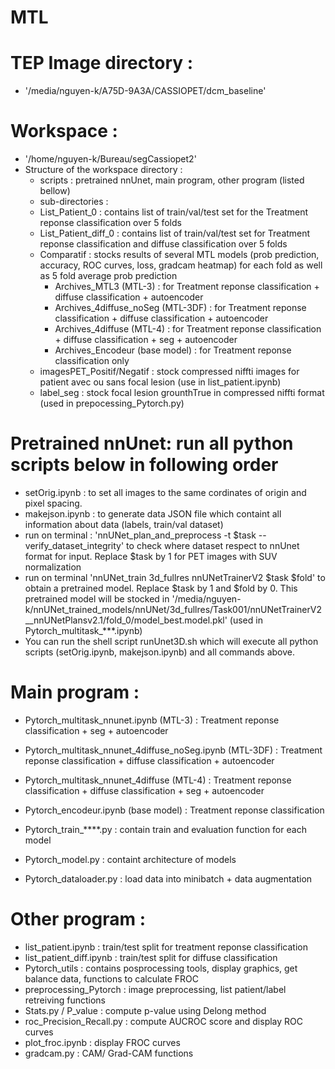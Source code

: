 # MTL
# TEP Image directory : 
- '/media/nguyen-k/A75D-9A3A/CASSIOPET/dcm_baseline'

# Workspace : 
- '/home/nguyen-k/Bureau/segCassiopet2'
- Structure of the workspace directory : 
  * scripts : pretrained nnUnet, main program, other program (listed bellow)
  * sub-directories : 
   - List_Patient_0 : contains list of train/val/test set for the Treatment reponse classification over 5 folds
   - List_Patient_diff_0 : contains list of train/val/test set for Treatment reponse classification and diffuse classification over 5 folds
   - Comparatif : stocks results of several MTL models (prob prediction, accuracy, ROC curves, loss, gradcam heatmap) for each fold as well as 5 fold average prob prediction 
      * Archives_MTL3 (MTL-3) : for Treatment reponse classification + diffuse classification + autoencoder
      * Archives_4diffuse_noSeg (MTL-3DF) : for Treatment reponse classification + diffuse classification + autoencoder
      * Archives_4diffuse (MTL-4) : for Treatment reponse classification + diffuse classification + seg + autoencoder
      * Archives_Encodeur (base model) : for Treatment reponse classification only  
   - imagesPET_Positif/Negatif : stock compressed niffti images for patient avec ou sans focal lesion (use in list_patient.ipynb)
   - label_seg : stock focal lesion grounthTrue in compressed niffti format (used in prepocessing_Pytorch.py)

# Pretrained nnUnet: run all python scripts below in following order
- setOrig.ipynb : to set all images to the same cordinates of origin and pixel spacing.
- makejson.ipynb : to generate data JSON file which containt all information about data (labels, train/val dataset)
- run on terminal : 'nnUNet_plan_and_preprocess -t $task --verify_dataset_integrity' to check where dataset respect to nnUnet format for input.
  Replace $task by 1 for PET images with SUV normalization
- run on terminal 'nnUNet_train 3d_fullres nnUNetTrainerV2 $task $fold' to obtain a pretrained model. Replace $task by 1 and $fold by 0. This pretrained model will be stocked in '/media/nguyen-k/nnUNet_trained_models/nnUNet/3d_fullres/Task001/nnUNetTrainerV2__nnUNetPlansv2.1/fold_0/model_best.model.pkl' (used in Pytorch_multitask_***.ipynb)
- You can run the shell script runUnet3D.sh which will execute all python scripts (setOrig.ipynb, makejson.ipynb) and all commands above.

# Main program : 
- Pytorch_multitask_nnunet.ipynb (MTL-3) : Treatment reponse classification + seg + autoencoder
- Pytorch_multitask_nnunet_4diffuse_noSeg.ipynb (MTL-3DF) : Treatment reponse classification + diffuse classification + autoencoder
- Pytorch_multitask_nnunet_4diffuse (MTL-4) :  Treatment reponse classification + diffuse classification + seg + autoencoder
- Pytorch_encodeur.ipynb (base model) : Treatment reponse classification

- Pytorch_train_****.py : contain train and evaluation function for each model
- Pytorch_model.py : containt architecture of models
- Pytorch_dataloader.py : load data into minibatch + data augmentation

# Other program : 
- list_patient.ipynb : train/test split for treatment reponse classification
- list_patient_diff.ipynb : train/test split for diffuse classification
- Pytorch_utils : contains posprocessing tools, display graphics, get balance data, functions to calculate FROC 
- preprocessing_Pytorch : image preprocessing, list patient/label retreiving functions
- Stats.py / P_value : compute p-value using Delong method
- roc_Precision_Recall.py : compute AUCROC score and display ROC curves 
- plot_froc.ipynb : display FROC curves
- gradcam.py : CAM/ Grad-CAM functions
